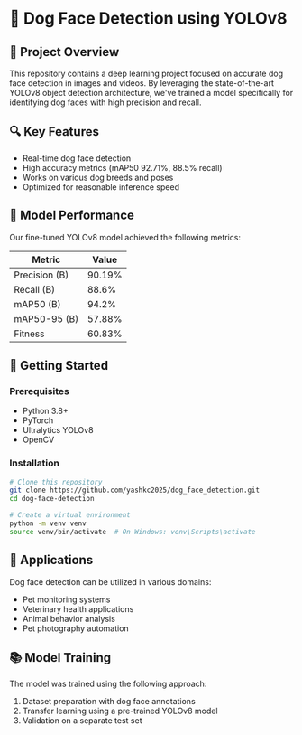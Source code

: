 # 🐶 Dog Face Detection using YOLOv8

## 📌 Project Overview

This repository contains a deep learning project focused on accurate dog face detection in images and videos. By leveraging the state-of-the-art YOLOv8 object detection architecture, we've trained a model specifically for identifying dog faces with high precision and recall.

## 🔍 Key Features

- Real-time dog face detection
- High accuracy metrics (mAP50 92.71%, 88.5% recall)
- Works on various dog breeds and poses
- Optimized for reasonable inference speed

## 🧠 Model Performance

Our fine-tuned YOLOv8 model achieved the following metrics:

| Metric        | Value  |
| ------------- | ------ |
| Precision (B) | 90.19% |
| Recall (B)    | 88.6%  |
| mAP50 (B)     | 94.2%  |
| mAP50-95 (B)  | 57.88% |
| Fitness       | 60.83% |

## 🚀 Getting Started

### Prerequisites

- Python 3.8+
- PyTorch
- Ultralytics YOLOv8
- OpenCV

### Installation

```bash
# Clone this repository
git clone https://github.com/yashkc2025/dog_face_detection.git
cd dog-face-detection

# Create a virtual environment
python -m venv venv
source venv/bin/activate  # On Windows: venv\Scripts\activate
```

## 🐾 Applications

Dog face detection can be utilized in various domains:

- Pet monitoring systems
- Veterinary health applications
- Animal behavior analysis
- Pet photography automation

## 📚 Model Training

The model was trained using the following approach:

1. Dataset preparation with dog face annotations
2. Transfer learning using a pre-trained YOLOv8 model
3. Validation on a separate test set
